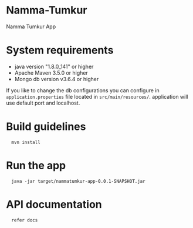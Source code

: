 # Namma-Tumkur
Namma Tumkur App

# System requirements
- java version "1.8.0_141" or higher
- Apache Maven 3.5.0 or higher
- Mongo db version v3.6.4 or higher

If you like to change the db configurations you can configure in `application.properties` file located in `src/main/resources/`.
application will use default port and localhost.

# Build guidelines
      
      mvn install

# Run the app
      
      java -jar target/nammatumkur-app-0.0.1-SNAPSHOT.jar

# API documentation
    
      refer docs
